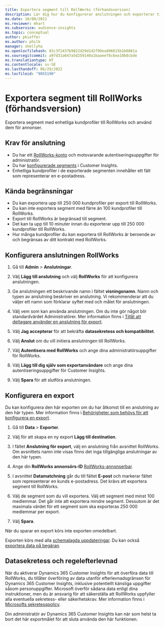 ```yaml
---
title: Exportera segment till RollWorks (förhandsversion)
description: Lär dig hur du konfigurerar anslutningen och exporterar till RollWorks.
ms.date: 10/08/2021
ms.reviewer: mhart
ms.subservice: audience-insights
ms.topic: conceptual
author: pkieffer
ms.author: philk
manager: shellyha
ms.openlocfilehash: 83c3f2437b9822d29d1d2f99ead96815b1b0881a
ms.sourcegitcommit: a97d31a647a5d259140a1baaeef8c6ea10b8cbde
ms.translationtype: HT
ms.contentlocale: sv-SE
ms.lasthandoff: 06/29/2022
ms.locfileid: "9055190"
---
```

# <a name="export-segments-to-rollworks-preview"></a>Exportera segment till RollWorks (förhandsversion)

Exportera segment med enhetliga kundprofiler till RollWorks och använd dem för annonser. 

## <a name="prerequisites-for-a-connection"></a>Krav för anslutning

-   Du har ett [RollWorks-konto](https://www.rollworks.com/) och motsvarande autentiseringsuppgifter för administratör.
-   Du har [konfigurerade segments](segments.md) i Customer Insights.
-   Enhetliga kundprofiler i de exporterade segmenten innehåller ett fält som representerar en e-postadress.

## <a name="known-limitations"></a>Kända begränsningar

- Du kan exportera upp till 250 000 kundprofiler per export till RollWorks.
- Du kan inte exportera segment med färre än 100 kundprofiler till RollWorks. 
- Export till RollWorks är begränsad till segment.
- Det kan ta upp till 10 minuter innan du exporterar upp till 250 000 kundprofiler till RollWorks. 
- Hur många kundprofiler du kan exportera till RollWorks är beroende av och begränsas av ditt kontrakt med RollWorks.

## <a name="set-up-connection-to-rollworks"></a>Konfigurera anslutningen RollWorks

1. Gå till **Admin** > **Anslutningar**.

1. Välj **Lägg till anslutning** och välj **RollWorks** för att konfigurera anslutningen.

1. Ge anslutningen ett beskrivande namn i fältet **visningsnamn**. Namn och typen av anslutning beskriver en anslutning. Vi rekommenderar att du väljer ett namn som förklarar syftet med och målet för anslutningen.

1. Välj vem som kan använda anslutningen. Om du inte gör något blir standardvärdet Administratörer. Mer information finns i [Tillåt att deltagare använder en anslutning för export](connections.md#allow-contributors-to-use-a-connection-for-exports).

1. Välj **Jag accepterar** för att bekräfta **datasekretess och kompatibilitet**.

1. Välj **Anslut** om du vill initiera anslutningen till RollWorks.

1. Välj **Autentisera med RollWorks** och ange dina administratörsuppgifter för RollWorks.

1. Välj **Lägg till dig själv som exportanvändare** och ange dina autentiseringsuppgifter för Customer Insights.

1. Välj **Spara** för att slutföra anslutningen.

## <a name="configure-an-export"></a>Konfigurera en export

Du kan konfigurera den här exporten om du har åtkomst till en anslutning av den här typen. Mer information finns i [Behörigheter som behövs för att konfigurera en export](export-destinations.md#set-up-a-new-export).

1. Gå till **Data** > **Exporter**.

1. Välj för att skapa en ny export **Lägg till destination**.

1. I fältet **Anslutning för export**, välj en anslutning från avsnittet RollWorks. Om avsnittets namn inte visas finns det inga tillgängliga anslutningar av den här typen.

1. Ange din **RollWorks annonsörs-ID** [RollWorks-annonserbar](https://help.adroll.com/hc/articles/212011838-Advertiser-Profiles).

1. I avsnittet **Datamatchning** går du till fältet **E-post** och markerar fältet som representerar en kunds e-postadress. Det krävs att exportera segment till RollWorks.

1. Välj de segment som du vill exportera. Välj ett segment med minst 100 medlemmar. Det går inte att exportera mindre segment. Dessutom är det maximala värdet för ett segment som ska exporteras 250 000 medlemmar per export. 

1. Välj **Spara**.

När du sparar en export körs inte exporten omedelbart.

Exporten körs med alla [schemalagda uppdateringar](system.md#schedule-tab). Du kan också [exportera data på begäran](export-destinations.md#run-exports-on-demand). 


## <a name="data-privacy-and-compliance"></a>Datasekretess och regelefterlevnad

När du aktiverar Dynamics 365 Customer Insights för att överföra data till RollWorks, du tillåter överföring av data utanför efterlevnadsgränsen för Dynamics 365 Customer Insights, inklusive potentiellt känsliga uppgifter såsom personuppgifter. Microsoft överför sådana data enligt dina instruktioner, men du är ansvarig för att säkerställa att RollWorks uppfyller alla eventuella sekretess- eller säkerhetskrav. Mer information finns i [Microsofts sekretesspolicy](https://go.microsoft.com/fwlink/?linkid=396732).

Din administratör av Dynamics 365 Customer Insights kan när som helst ta bort det här exportmålet för att sluta använda den här funktionen.
